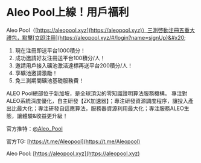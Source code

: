 # Aleo Pool上線！用戶福利

Aleo Pool（[https://aleopool.xyz](https://aleopool.xyz)）三測啓動注冊五重大禮包，點擊[立即注冊](https://aleopool.xyz/#/login?name=signUp)&#x20;

1. 現在注冊即送平台1000積分！&#x20;
2. 成功邀請好友注冊送平台100積分/人！&#x20;
3. 邀請用戶接入礦池激活達標再送平台200積分/人！&#x20;
4. 享礦池邀請激勵！&#x20;
5. 免三測期間礦池基礎服務費！



ALEO Pool總部位于新加坡，是全球頂尖的零知識證明算法服務機構。 專注對ALEO系統深度優化，自主研發【ZK加速器】；專注研發資源調度程序，讓投入產出比最大化；專注研發自這應算法，服務器資源利用最大化；專注服務ALEO生態，讓體驗&收益更升級！

官方推特：[@Aleo\_Pool](https://twitter.com/Aleo\_Pool)

官方TG: [https://t.me/Aleopool](https://t.me/Aleopool)

Aleo Pool: [https://aleopool.xyz](https://aleopool.xyz)
